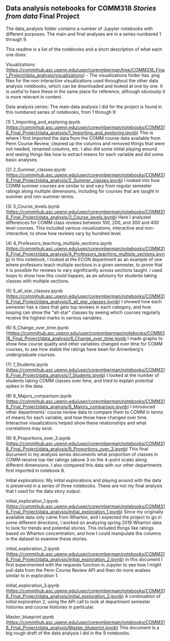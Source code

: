 ## Data analysis notebooks for COMM318 _Stories from data_ Final Project


The data_analysis folder contains a number of Jupyter notebooks with different purposes. The main and final analyses are in a series numbered 1 through 9.

This readme is a list of the notebooks and a short description of what each one does:


Visualizations:
(https://commjhub.asc.upenn.edu/user/coreymberman/tree/COMM318_Final_Project/data_analysis/visualizations) - 
The visualizations folder has .png files for the non-interactive visualizations used throughout the other data analysis notebooks, which can be downloaded and looked at one by one. It is useful to have these in the same place for reference, although obviously it is more relevant in context. 


Data analysis series:
The main data analysis I did for the project is found in this numbered series of notebooks, from 1 through 9:

(1) 1_Importing_and_exploring.ipynb (https://commjhub.asc.upenn.edu/user/coreymberman/notebooks/COMM318_Final_Project/data_analysis/1_Importing_and_exploring.ipynb) 
This is where I first imported the data from the COMM course data available from Penn Course Review, cleaned up the columns and removed things that were not needed, renamed columns, etc. I also did some initial playing around and seeing things like how to extract means for each variable and did some basic analyses.

(2) 2_Summer_classes.ipynb (https://commjhub.asc.upenn.edu/user/coreymberman/notebooks/COMM318_Final_Project/data_analysis/2_Summer_classes.ipynb)
I looked into how COMM summer courses are similar to and vary from regular semester ratings along multiple dimensions, including for courses that are taught in summer and non-summer terms. 


(3) 3_Course_levels.ipynb (https://commjhub.asc.upenn.edu/user/coreymberman/notebooks/COMM318_Final_Project/data_analysis/3_Course_levels.ipynb)
Here I analyzed differences for COMM class reviews between 100, 200, and 300 and 400 level courses. This included various visualizations, interactive and non-interactive, to show how reviews vary by hundred level.


(4) 4_Professors_teaching_multiple_sections.ipynb
(https://commjhub.asc.upenn.edu/user/coreymberman/notebooks/COMM318_Final_Project/data_analysis/4_Professors_teaching_multiple_sections.ipynb)
In this notebook, I looked at the ECON department as an example of one where professors teach multiple sections in a given semester, to prove that it is possible for reviews to vary significantly across sections taught. I used loops to show how this could happen, as an advisory for students taking classes with multiple sections.


(5) 5_all_star_classes.ipynb
(https://commjhub.asc.upenn.edu/user/coreymberman/notebooks/COMM318_Final_Project/data_analysis/5_all_star_classes.ipynb)
I showed how each semester has a class that gets top reviews in each category, and how looping can show the "all-star" classes by seeing which courses regularly receive the highest marks in various variables.


(6) 6_Change_over_time.ipynb ()https://commjhub.asc.upenn.edu/user/coreymberman/notebooks/COMM318_Final_Project/data_analysis/6_Change_over_time.ipynb
I made graphs to show how course quality and other variables changed over time for COMM courses, to see how stable the ratings have been for Annenberg's undergraduate courses.


(7) 7_Students.ipynb (https://commjhub.asc.upenn.edu/user/coreymberman/notebooks/COMM318_Final_Project/data_analysis/7_Students.ipynb)
I looked at the number of students taking COMM classes over time, and tried to explain potential spikes in the data. 


(8) 8_Majors_comparison.ipynb (https://commjhub.asc.upenn.edu/user/coreymberman/notebooks/COMM318_Final_Project/data_analysis/8_Majors_comparison.ipynb)
I introduced other departments' course review data to compare them to COMM in terms of means for each variable, and how those have changed over time. Interactive visualizations helped show these relationships and what correlations may exist.


(9) 9_Proportions_over_3.ipynb (https://commjhub.asc.upenn.edu/user/coreymberman/notebooks/COMM318_Final_Project/data_analysis/9_Proportions_over_3.ipynb)
This final document in my analysis series documents what proportion of classes in COMM receive top-tier ratings (above 3 on the 4-point scale) along different dimensions. I also compared this data with our other departments first imported in notebook 8.



Initial explorations:
My initial explorations and playing around with the data is preserved in a series of three notebooks. These are not my final analysis that I used for the data story output.

initial_exploration_1.ipynb (https://commjhub.asc.upenn.edu/user/coreymberman/notebooks/COMM318_Final_Project/data_analysis/initial_exploration_1.ipynb) 
Since my originally available data only came from Wharton, and I expected the project to go in some different directions, I worked on analyzing spring 2019 Wharton data to look for trends and potential stories. This included things like ratings based on Wharton concentration, and how I could manipulate the columns in the dataset to examine these stories. 

initial_exploration_2.ipynb (https://commjhub.asc.upenn.edu/user/coreymberman/notebooks/COMM318_Final_Project/data_analysis/initial_exploration_2.ipynb) 
In this document I first experimented with the requests function in Jupyter to see how I might pull data from the Penn Course Review API and then do more analses similar to in exploration 1.


initial_exploration_3.ipynb (https://commjhub.asc.upenn.edu/user/coreymberman/notebooks/COMM318_Final_Project/data_analysis/initial_exploration_3.ipynb)
A continuation of initial exploration 2, using the API call to look at department semester histories and course histories in particular. 


Master_blueprint.ipynb (https://commjhub.asc.upenn.edu/user/coreymberman/notebooks/COMM318_Final_Project/data_analysis/Master_blueprint.ipynb) 
This document is a big rough draft of the data analysis I did in the 9 notebooks. 





